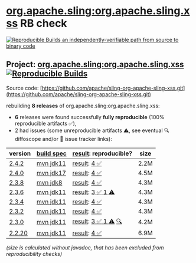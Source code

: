 [org.apache.sling:org.apache.sling.xss](https://central.sonatype.com/artifact/org.apache.sling/org.apache.sling.xss/versions) RB check
=======

[![Reproducible Builds](https://reproducible-builds.org/images/logos/rb.svg) an independently-verifiable path from source to binary code](https://reproducible-builds.org/)

## Project: [org.apache.sling:org.apache.sling.xss](https://central.sonatype.com/artifact/org.apache.sling/org.apache.sling.xss/versions) [![Reproducible Builds](https://img.shields.io/endpoint?url=https://raw.githubusercontent.com/jvm-repo-rebuild/reproducible-central/master/content/org/apache/sling/org.apache.sling.xss/badge.json)](https://github.com/jvm-repo-rebuild/reproducible-central/blob/master/content/org/apache/sling/org.apache.sling.xss/README.md)

Source code: [https://github.com/apache/sling-org-apache-sling-xss.git](https://github.com/apache/sling-org-apache-sling-xss.git)

rebuilding **8 releases** of org.apache.sling:org.apache.sling.xss:
- **6** releases were found successfully **fully reproducible** (100% reproducible artifacts :white_check_mark:),
- 2 had issues (some unreproducible artifacts :warning:, see eventual :mag: diffoscope and/or :memo: issue tracker links):

| version | [build spec](/BUILDSPEC.md) | [result](https://reproducible-builds.org/docs/jvm/): reproducible? | size |
| -- | --------- | ------ | -- |
| [2.4.2](https://central.sonatype.com/artifact/org.apache.sling/org.apache.sling.xss/2.4.2/pom) | [mvn jdk11](org.apache.sling.xss-2.4.2.buildspec) | [result](org.apache.sling.xss-2.4.2.buildinfo): [4 :white_check_mark: ](org.apache.sling.xss-2.4.2.buildcompare) | 2.2M |
| [2.4.0](https://central.sonatype.com/artifact/org.apache.sling/org.apache.sling.xss/2.4.0/pom) | [mvn jdk17](org.apache.sling.xss-2.4.0.buildspec) | [result](org.apache.sling.xss-2.4.0.buildinfo): [4 :white_check_mark: ](org.apache.sling.xss-2.4.0.buildcompare) | 4.5M |
| [2.3.8](https://central.sonatype.com/artifact/org.apache.sling/org.apache.sling.xss/2.3.8/pom) | [mvn jdk8](org.apache.sling.xss-2.3.8.buildspec) | [result](org.apache.sling.xss-2.3.8.buildinfo): [4 :white_check_mark: ](org.apache.sling.xss-2.3.8.buildcompare) | 4.3M |
| [2.3.6](https://central.sonatype.com/artifact/org.apache.sling/org.apache.sling.xss/2.3.6/pom) | [mvn jdk11](org.apache.sling.xss-2.3.6.buildspec) | [result](org.apache.sling.xss-2.3.6.buildinfo): [3 :white_check_mark:  1 :warning:](org.apache.sling.xss-2.3.6.buildcompare) | 4.3M |
| [2.3.4](https://central.sonatype.com/artifact/org.apache.sling/org.apache.sling.xss/2.3.4/pom) | [mvn jdk11](org.apache.sling.xss-2.3.4.buildspec) | [result](org.apache.sling.xss-2.3.4.buildinfo): [4 :white_check_mark: ](org.apache.sling.xss-2.3.4.buildcompare) | 4.3M |
| [2.3.2](https://central.sonatype.com/artifact/org.apache.sling/org.apache.sling.xss/2.3.2/pom) | [mvn jdk11](org.apache.sling.xss-2.3.2.buildspec) | [result](org.apache.sling.xss-2.3.2.buildinfo): [4 :white_check_mark: ](org.apache.sling.xss-2.3.2.buildcompare) | 4.3M |
| [2.3.0](https://central.sonatype.com/artifact/org.apache.sling/org.apache.sling.xss/2.3.0/pom) | [mvn jdk11](org.apache.sling.xss-2.3.0.buildspec) | [result](org.apache.sling.xss-2.3.0.buildinfo): [3 :white_check_mark:  1 :warning:](org.apache.sling.xss-2.3.0.buildcompare) [:mag:](org.apache.sling.xss-2.3.0.diffoscope) | 4.2M |
| [2.2.20](https://central.sonatype.com/artifact/org.apache.sling/org.apache.sling.xss/2.2.20/pom) | [mvn jdk11](org.apache.sling.xss-2.2.20.buildspec) | [result](org.apache.sling.xss-2.2.20.buildinfo): [4 :white_check_mark: ](org.apache.sling.xss-2.2.20.buildcompare) | 6.9M |

<i>(size is calculated without javadoc, that has been excluded from reproducibility checks)</i>
